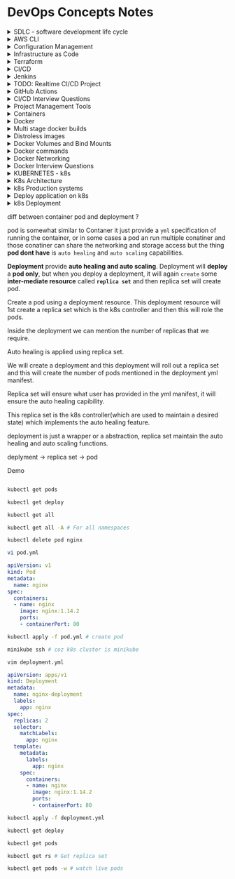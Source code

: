 # DevOps Concepts Notes

<details>
  <summary>SDLC - software development life cycle</summary>

- software development life cycle.

- It is a process used by the software industry.

- It is a set of standards followed in the software industry to design, develop, and test.

- The end goal is to deliver a high-quality product.

- For developing any new feature in the organisation, we follow some steps, which are:

- **_Planing, Defiing, Desiging, Building, Testing, Deploying, and Planning_** _Cycle structure_

- **Planning + Requirements Gathering**
- Most Important
- Plan for the new features, whether they are required or not. 
- Requirements: Gather the requirements about the project use case.
- Suppose you are working to add a new category to the shop, so in plaining, you will decide if it is required or not, and in requirements, you will decide what is the best suit for that category.

- **Defining + Desigining**
- Defining -> Here, you clearly define the requirements in terms of documents. 
- Documents are the software requirements specification documents, which include all the data as part of the planning phase.
- Designing: very critical phase, here we do high-level design (HLD) and low-level design (LLD).

- **Building, Testing, and Deployment** (Devops-centric)


- **Building** _Developers_
- Developing: code writing After code is done, it is stored in a central repository.


- **Testing** QA Engenniers
- The codes that were written by the developer are tested here. The application that is stored in the git repo is taken and deployed on a server. Then the QA team takes care of testing the software.

- **Deployment**
In this phase, we promote the application to production.
</details>

<details>
<summary>AWS CLI</summary>

1) **Using cmd**
    - `ssh -i path/to/private/key hostname@ipaddress`

2) **aws cli**
    - Install aws cli
    - create aws access  key
    - `aws version` -> check aws 
    - `aws configure`
    - `aws s3 ls` -> list s3 buckets
    - `aws ec2 describe-instances` -> list ec2 
    - https://gist.github.com/mda590/679aba60ca03699d5b12a32314debdc0 -> python boto3
    - 



</details>

<details>
<summary>Configuration Management</summary>

What is Configuration Management ?

it is the way how the devops enginners manages the configurations of the server or infrastructure.

**Puppet vs Anisble**

Puppet is a pull mechanism model. 

Pupet uses master slave arch.. 

In Pupet agent configuration is needed.

Anisble is a `push`(developer writes the ansible scripts  in one place, and push the configuratons to 10 ec2 instnces.so just he has to execute the anisble playbook and the configuration is updated in the push mechenism  ) mechanism model. 

Ansible uses `agent less model`. You can just put the names of ther server in a file called as `inventory file`(stores ip address of target servers), and just have the passwordless authentication enabled.

Anisble is `preety simple`. Ansible uses YAML as configuration language.

You can write your own anible module as anible is written in python.

Anisble not good with windows, debugging and performance.

Ansible as `anisble galaxy` where users can share module. 


**Ansible**

<details>

<summary>Interview Questions</summary>

[Questions](https://www.youtube.com/watch?v=j5PgN0J3d7M)

1) What is Configuration Management
> Configuration Management is a method or process of managing your software, syste m or hardware. To manage multiple servers with single tool.

2) Do you think ansible is better> If yes, why ?
> Ansible is agentless. It is packed by vast community. Is uses simple protocols such as ssh and winrm. It uses YML for writing the file.

3) Can you write an ansible playbook to install and https service and get it running ?
> Yes

4) How ansible helped your organization?
> say one practical example. 

5) What is Ansible Dynamic Inventory ?
> Ansible keeps looking at your aws account for newly added virtual machines and ansible will auto-configure those vertual machines using the concept of Dynamic Inventory. 

6) What is Ansible Tower and have you use it ? if yes, why ?
> Ansible Tower is premium version of ansible.

7) How do you manage the RBAC of users for Ansible Tower ? 
> RBAC -> Role Based Ansible Control. Manage groups in ansible tower. Managing access to ansible tower.

8) What is Ansible Galaxy command and why it is used for ?
> Ansible Galaxy creates bunch of folders using this files and folders you can structure your ansible playbooks

9) Can you explain me structure of Ansible playbook using roles?
> ansible has a standard structure. we can use ansible-galaxy command to create the structure. 

> Role -> 

10) What are handlers in Ansible and why are they used ?
> They are similar to normal task in ansible. They only run when a task contains a notify directive. Conditional task. This tasks only run after some notifications.

11) I would like to run a specific set of tasks only on windows vms and not Linux vms is it possible ?
> you can use tags. you can also find the environment variable and you can use conditional bases running of task.

12) Does ansible support parallel execution of tasks ?
> ansible does parallel execution, if there ar 5 tasks it executes task 1 on all the configured servers then it runs task by task in serial way.

13) What protocol does ansible use to connect to windows vms ?
> `winrm` to connect to windows and `ssh` for linux

14) Can you place them in the order od precedence ?
> playbook group_vars, role vars and extra vars

15) How do you handle secrets in Ansible ?
> you can configure vault.  


16) Can we use ansible for IaC ? If yes, can you compare it with any other IaC toos like Terraform ?
> Yes, ansible is configuration management tool it might some of the things like creating ec2 instance or something like that but it is used for configuration management

17) Can you talk about a ansible playbook that you write and how it helped your company ?
> Explain your thoughts

18) What do you think that ansible can improve ?
> In debugging, windows support can be improved, can support more ides, develop more plugins.


</details>

Ansible files are call as `playbooks`

singline line commands ~~ ls is called `adhoc commands`



<details>
<summary>Commands</summary>

[MODULES LINKS](https://docs.ansible.com/ansible/2.9/modules/)

```bash
vim inventory

x.x.x.x

```

_GROUPING_

```bash
vim inventory
[dbserver]
x.x.x.x
x.x.x.x

[webservers]
x.x.x.x
x.x.x.x

```

_COMMANDS_

```bash

ansible --version

ansible -i[location of inventory file] inventory all -m[module] "shell" -a[command to execute] "touch devopsclass" # Adhoc command

# group bases
ansible -i inventory webservers -m[module] "shell" -a[command to execute] "touch devopsclass" # Adhoc command

```

**Ansible playbook**

```bash

vim first-playbook.yml

--- 
- name: Install and Start nginx #name of the playbook
  hosts: all # on which server to execute
  become: root # Ececute this playbook as a root user

  tasks:
    - name: Install nginx # Task name
      apt:
        name: nginx
        state: present
      # ~~ shell: apt install nginx 

    - name: Start nginx
      # shell: systemctl start nginx
      service:
        name: nginx
        start: started  

ansible-playbook -vvv -i inventory first-playbook.yml

```

ansible -> to run ansible adhoc commands

ansible-playbook -> to run ansible playbbo

ansible roles -> efficient way of writing ansible playbooks that will improve effencency to write complex playbook.

```bash
# configure kubernetes

mkdir second-playbook
cd second-playbook

ansible-galaxy role init kubernetes

# Using this ansible creates bunch of folder using this files and folders you can structure your ansible playbooks

# meta -> write metatdata
# defaults -> store varibles
# tasks -> 
# vars 
# test
# handlers -> handling some kind of exceptions


```

</details>
</details>

<details>
<summary>Infrastructure as Code</summary>

**Problem ?**

IaC is a concept using which we can automate our infrasturcture.

**API as code ?**

api as code is a concept using which you can automate any provider weather its aws, azure anything using their apis. 

**Terraform**

Teraaform is a concept which is used to sove all of these problems, also works on the same concept of IaC, but terraform as advance capabilities called API as Code.

where insted of you writing all of these, terraform says that just learn one language i.e terraform that will take care of talking to all of those cloud providers using the concept of API as Code.

</details>

<details>
<summary>Terraform</summary>

What tf basically does is, you configure  tf provider and tf will talk to the target api.

target api ?

> suppose, you have set tf provider as aws so what tf will understand is, what ever the user has writeen(configuration files) , tf will convert this config files into that api that aws will understand.

- Templating language is the same.

- Track Infrastructure

- Automate changes

- Collaborate

- Standardize Configurations -> standardizing the way of writing.

### tf lifecycle

- Write config file -> Define infrastructure in configuration files

- Plan -> Review the changes `support dry run`

- Apply

- Destroy


**commands**
 
requirement aws cli

 ```bash
 
 terraform init # Initilize 
 # will initilize the tf 

 terraform plan # Dry run

 terraform apply # 

 terraform destroy # 



```

**starter file**

```terraform

# create ec2 instance

vim main.ts


# tf blocks
terraform {

  # Provider details
  required_providers {
    aws = {
      source  = "hashicorp/aws"
      version = "~> 4.16"
    }
  }

  # required version of tf cli
  required_version = ">= 1.2.0"
}

# option - region
provider "aws" {
  region  = "us-west-2"
}

# resources that we want
resource "aws_instance" "app_server" {
  ami           = "ami-830c94e3"
  instance_type = "t2.micro"

  tags = {
    Name = "Terraform_Demo"
  }
}


```

#### using the state file tf will track all the changes `*.tfstate`

tf uses state file to track everything that it has created

you should `store` your state file `remotely`.

not on you `local` machine

its not good idea to store the state file in  `source control`

store state file in remote storage services

Isolate and organize the state files to reduce the blast radius 

Ideal tf structure
![tf](https://imgur.com/rL1oLMA.png)

[repo todo](https://github.com/iam-veeramalla/write_your_first_terraform_project/)


#### Modules

- existing modules

- write your own modules

#### Problems

1) state file is single source of truth

2) manual changes to the cloud provider cannot be identified and auto-coorected.

3) Not a GitOps frendly tool. Don't play well with flux or argo

4) can become very complex and difficult to manage.

5) Trying to position as a configuration management tool as well.


</details>

<details>
<summary>CI/CD</summary>

What is CI/CD?

It is basically two steps.

1) Continuous Interation: It is a process where you integrate a set of tools or processes that you follow before delivering your project to the customer.

2) Continuous Delivery: where you deploy your applications,

eg

the process and steps of testing, monitoring, and all that are to be automated under this.

Some of the steps before delivering the product to the end user

1) unit test -> testing code block, function wise
2) static code analysis: avoid memory leaks and waste of memory. syntax check, well formatted, indentation
3) Code quality and vulnerability testing
4) Automation testing (end-to-end testing) > functional testing Check if one change does not affect others. Verify in an end-to-end manner.
5) Reporting ->
6) Deploy

These steps all take a lot of time.

We need a vcs (version control system) (Github, Gitbucket, and GitLab) to maintain the versioning of the code.

When the moderator pushes the code to VCS from there, your cicd will take care.

1)

![v1](https://imgur.com/WY8umpU.png)


When the programmer commits the code to, say, github, we will setup a CICD tool, e.g., Jenkins, in our organisation, and what we will tell Jenkins is to always watch the repo, and when ever there is a merge request, push request, or new commit on a specific branch, just tell me, and what Jenkins will do is, after listing the event, run a set of actions.
and after that, Jenkins will run all that as part of testing.

Jenkis will act as an orchentrator, a pipeline, As part of these pipelines, Jenkins will automate and orchestrate a lot of tools.

Jenkins is called the orchestrator, which will facilitate all of the tools using the Jenkins pipeline.


2) 

![v2](https://imgur.com/sbSS1W8.png)

jenkins can also promote the applications to different stages.


</details>


<details>
<summary>Jenkins</summary>

### Install

Pre-Requisites:

- Java (JDK)

**Run the below commands to install Java and Jenkins**

Install Java

```bash

sudo apt update
sudo apt install openjdk-11-jre

```

Now, you can proceed with installing Jenkins

```bash

curl -fsSL https://pkg.jenkins.io/debian/jenkins.io-2023.key | sudo tee \
  /usr/share/keyrings/jenkins-keyring.asc > /dev/null
echo deb [signed-by=/usr/share/keyrings/jenkins-keyring.asc] \
  https://pkg.jenkins.io/debian binary/ | sudo tee \
  /etc/apt/sources.list.d/jenkins.list > /dev/null
sudo apt-get update
sudo apt-get install jenkins

```

allow inbound rules

### Docker Slave Configuration

Run the below command to Install Docker

```
sudo apt update
sudo apt install docker.io
```

#### Grant Jenkins user and Ubuntu user permission to docker deamon.


```bash
sudo su - 
usermod -aG docker jenkins
usermod -aG docker ubuntu
systemctl restart docker
```

Once you are done with the above steps, it is better to restart Jenkins.

```bash
http://<ec2-instance-public-ip>:8080/restart
```

The docker agent configuration is now successful.

## Install the Docker Pipeline plugin in Jenkins:

   - Log in to Jenkins.
   - Go to Manage Jenkins > Manage Plugins.
   - In the Available tab, search for "Docker Pipeline".
   - Select the plugin and click the Install button.
   - Restart Jenkins after the plugin is installed.
   
<img width="1392" alt="Screenshot 2023-02-01 at 12 17 02 PM" src="https://user-images.githubusercontent.com/43399466/215973898-7c366525-15db-4876-bd71-49522ecb267d.png">

Wait for the Jenkins to be restarted.


### Jenkinsfile

using the pipeline one which uses groove syntax and you can easily generate the goovy code using jenkins groovi generator 

simple jenkins file

```groovy
pipeline {
  agent {
    docker { image 'node:16-alpine' }
  }
  stages {
    stage('Test') {
      steps {
        sh 'node --version'
      }
    }
  }
}

```

#### Jenkins interview 

1) CICD Process

[Doc](https://www.jenkins.io/doc/book/pipeline/)

![Pipeline ](https://www.jenkins.io/doc/book/resources/pipeline/realworld-pipeline-flow.png)

2) How do you handle issues in the worker node

    login to the worker node try to undertsand the problem, look into health, but this would not happen if we use docker.

3) How jenkins pipeline can be Trigered ?

  Most efficinet way is to use webhooks. Insted of jenkins watching the repo, git will send the notification to jenkins.

4) 

</details>


<details>
<summary>TODO: Realtime CI/CD Project</summary>

# Jenkins Pipeline for Java based application using Maven, SonarQube, Argo CD, Helm and Kubernetes

![screenshot](https://user-images.githubusercontent.com/43399466/228301952-abc02ca2-9942-4a67-8293-f76647b6f9d8.png)


Here are the step-by-step details to set up an end-to-end Jenkins pipeline for a Java application using SonarQube, Argo CD, Helm, and Kubernetes:

Prerequisites:

   -  Java application code hosted on a Git repository
   -   Jenkins server
   -  Kubernetes cluster
   -  Helm package manager
   -  Argo CD

Steps:

    1. Install the necessary Jenkins plugins:
       1.1 Git plugin
       1.2 Maven Integration plugin
       1.3 Pipeline plugin
       1.4 Kubernetes Continuous Deploy plugin

    2. Create a new Jenkins pipeline:
       2.1 In Jenkins, create a new pipeline job and configure it with the Git repository URL for the Java application.
       2.2 Add a Jenkinsfile to the Git repository to define the pipeline stages.

    3. Define the pipeline stages:
        Stage 1: Checkout the source code from Git.
        Stage 2: Build the Java application using Maven.
        Stage 3: Run unit tests using JUnit and Mockito.
        Stage 4: Run SonarQube analysis to check the code quality.
        Stage 5: Package the application into a JAR file.
        Stage 6: Deploy the application to a test environment using Helm.
        Stage 7: Run user acceptance tests on the deployed application.
        Stage 8: Promote the application to a production environment using Argo CD.

    4. Configure Jenkins pipeline stages:
        Stage 1: Use the Git plugin to check out the source code from the Git repository.
        Stage 2: Use the Maven Integration plugin to build the Java application.
        Stage 3: Use the JUnit and Mockito plugins to run unit tests.
        Stage 4: Use the SonarQube plugin to analyze the code quality of the Java application.
        Stage 5: Use the Maven Integration plugin to package the application into a JAR file.
        Stage 6: Use the Kubernetes Continuous Deploy plugin to deploy the application to a test environment using Helm.
        Stage 7: Use a testing framework like Selenium to run user acceptance tests on the deployed application.
        Stage 8: Use Argo CD to promote the application to a production environment.

    5. Set up Argo CD:
        Install Argo CD on the Kubernetes cluster.
        Set up a Git repository for Argo CD to track the changes in the Helm charts and Kubernetes manifests.
        Create a Helm chart for the Java application that includes the Kubernetes manifests and Helm values.
        Add the Helm chart to the Git repository that Argo CD is tracking.

    6. Configure Jenkins pipeline to integrate with Argo CD:
       6.1 Add the Argo CD API token to Jenkins credentials.
       6.2 Update the Jenkins pipeline to include the Argo CD deployment stage.

    7. Run the Jenkins pipeline:
       7.1 Trigger the Jenkins pipeline to start the CI/CD process for the Java application.
       7.2 Monitor the pipeline stages and fix any issues that arise.

This end-to-end Jenkins pipeline will automate the entire CI/CD process for a Java application, from code checkout to production deployment, using popular tools like SonarQube, Argo CD, Helm, and Kubernetes.


</details>


<details>
<summary>GitHub Actions</summary>

CI/CD Solution

This is primary focused on github

To create a github action, goto the root of the directory and create 
```bash
mkdir .github/workflows

cd .github/workflows

vim first-actions.yml

name: My First GitHub Actions

on: [push]

jobs:
  build:
    runs-on: ubuntu-latest

    strategy:
      matrix:
        python-version: [3.8, 3.9]

    steps:
    - uses: actions/checkout@v3
    - name: Set up Python
      uses: actions/setup-python@v2
      with:
        python-version: ${{ matrix.python-version }}

    - name: Install dependencies
      run: |
        python -m pip install --upgrade pip
        pip install pytest

    - name: Run tests
      run: |
        cd src
        python -m pytest addition.py

```

# GitHub-Actions-Zero-to-Hero
Repository to kick start your journey with GitHub Actions

## Comparing with Jenkins 

### Advantages of GitHub Actions over Jenkins

- Hosting: Jenkins is self-hosted, meaning it requires its own server to run, while GitHub Actions is hosted by GitHub and runs directly in your GitHub repository.

- User interface: Jenkins has a complex and sophisticated user interface, while GitHub Actions has a more streamlined and user-friendly interface that is better suited for simple to moderate automation tasks.

- Cost: Jenkins can be expensive to run and maintain, especially for organizations with large and complex automation needs. GitHub Actions, on the other hand, is free for open-source projects and has a tiered pricing model for private repositories, making it more accessible to smaller organizations and individual developers.

### Advantages of Jenkins over GitHub Actions

- Integration: Jenkins can integrate with a wide range of tools and services, but GitHub Actions is tightly integrated with the GitHub platform, making it easier to automate tasks related to your GitHub workflow.

In conclusion, Jenkins is better suited for complex and large-scale automation tasks, while GitHub Actions is a more cost-effective and user-friendly solution for simple to moderate automation needs.



</details>


<details>
<summary>CI/CD Interview Questions</summary>


Q: Can you explain the CICD process in your current project ? or Can you talk about any CICD process that you have implemented ?

A: In the current project we use the following tools orchestrated with Jenkins to achieve CICD.
   - Maven, Sonar, AppScan, ArgoCD, and Kubernetes
   
   Coming to the implementation, the entire process takes place in 8 steps
    
    1. Code Commit: Developers commit code changes to a Git repository hosted on GitHub.
    2. Jenkins Build: Jenkins is triggered to build the code using Maven. Maven builds the code and runs unit tests.
    3. Code Analysis: Sonar is used to perform static code analysis to identify any code quality issues, security vulnerabilities, and bugs.
    4. Security Scan: AppScan is used to perform a security scan on the application to identify any security vulnerabilities.
    5. Deploy to Dev Environment: If the build and scans pass, Jenkins deploys the code to a development environment managed by Kubernetes.
    6. Continuous Deployment: ArgoCD is used to manage continuous deployment. ArgoCD watches the Git repository and automatically deploys new changes to the development environment as soon as they are committed.
    7. Promote to Production: When the code is ready for production, it is manually promoted using ArgoCD to the production environment.
    8. Monitoring: The application is monitored for performance and availability using Kubernetes tools and other monitoring tools.
   

Q: What are the different ways to trigger jenkins pipelines ?

A: This can be done in multiple ways,
   To briefly explain about the different options,
   ```
     - Poll SCM: Jenkins can periodically check the repository for changes and automatically build if changes are detected. 
                 This can be configured in the "Build Triggers" section of a job.
                 
     - Build Triggers: Jenkins can be configured to use the Git plugin, which allows you to specify a Git repository and branch to build. 
                 The plugin can be configured to automatically build when changes are pushed to the repository.
                 
     - Webhooks: A webhook can be created in GitHub to notify Jenkins when changes are pushed to the repository. 
                 Jenkins can then automatically build the updated code. This can be set up in the "Build Triggers" section of a job and in the GitHub repository settings.
   ```
Q: How to backup Jenkins ?

A: Backing up Jenkins is a very easy process, there are multiple default and configured files and folders in Jenkins that you might want to backup.
```  
  - Configuration: The `~/.jenkins` folder. You can use a tool like rsync to backup the entire directory to another location.
  
    - Plugins: Backup the plugins installed in Jenkins by copying the plugins directory located in JENKINS_HOME/plugins to another location.
    
    - Jobs: Backup the Jenkins jobs by copying the jobs directory located in JENKINS_HOME/jobs to another location.
    
    - User Content: If you have added any custom content, such as build artifacts, scripts, or job configurations, to the Jenkins environment, make sure to backup those as well.
    
    - Database Backup: If you are using a database to store information such as build results, you will need to backup the database separately. This typically involves using a database backup tool, such as mysqldump for MySQL, to export the data to another location.
```
One can schedule the backups to occur regularly, such as daily or weekly, to ensure that you always have a recent copy of your Jenkins environment available. You can use tools such as cron or Windows Task Scheduler to automate the backup process.

Q: How do you store/secure/handle secrets in Jenkins ?

A: Again, there are multiple ways to achieve this, 
   Let me give you a brief explanation of all the posible options.
```  
   - Credentials Plugin: Jenkins provides a credentials plugin that can be used to store secrets such as passwords, API keys, and certificates. The secrets are encrypted and stored securely within Jenkins, and can be easily retrieved in build scripts or used in other plugins.
   
   - Environment Variables: Secrets can be stored as environment variables in Jenkins and referenced in build scripts. However, this method is less secure because environment variables are visible in the build logs.
   
   - Hashicorp Vault: Jenkins can be integrated with Hashicorp Vault, which is a secure secrets management tool. Vault can be used to store and manage sensitive information, and Jenkins can retrieve the secrets as needed for builds.
   
   - Third-party Secret Management Tools: Jenkins can also be integrated with third-party secret management tools such as AWS Secrets Manager, Google Cloud Key Management Service, and Azure Key Vault.
```

Q: What is latest version of Jenkins or which version of Jenkins are you using ?

A: This is a very simple question interviewers ask to understand if you are actually using Jenkins day-to-day, so always be prepared for this.

Q: What is shared modules in Jenkins ?

A: Shared modules in Jenkins refer to a collection of reusable code and resources that can be shared across multiple Jenkins jobs. This allows for easier maintenance, reduced duplication, and improved consistency across multiple build processes.
   For example, shared modules can be used in cases like:
```
        - Libraries: Custom Java libraries, shell scripts, and other resources that can be reused across multiple jobs.
        
        - Jenkinsfile: A shared Jenkinsfile can be used to define the build process for multiple jobs, reducing duplication and making it easier to manage the build process for multiple projects.
        
        - Plugins: Common plugins can be installed once as a shared module and reused across multiple jobs, reducing the overhead of managing plugins on individual jobs.
        
        - Global Variables: Shared global variables can be defined and used across multiple jobs, making it easier to manage common build parameters such as version numbers, artifact repositories, and environment variables.
```

Q: can you use Jenkins to build applications with multiple programming languages using different agents in different stages ?

A: Yes, Jenkins can be used to build applications with multiple programming languages by using different build agents in different stages of the build process.

Jenkins supports multiple build agents, which can be used to run build jobs on different platforms and with different configurations. By using different agents in different stages of the build process, you can build applications with multiple programming languages and ensure that the appropriate tools and libraries are available for each language.

For example, you can use one agent for compiling Java code and another agent for building a Node.js application. The agents can be configured to use different operating systems, different versions of programming languages, and different libraries and tools.

Jenkins also provides a wide range of plugins that can be used to support multiple programming languages and build tools, making it easy to integrate different parts of the build process and manage the dependencies required for each stage.

Overall, Jenkins is a flexible and powerful tool that can be used to build applications with multiple programming languages and support different stages of the build process.

Q: How to setup auto-scaling group for Jenkins in AWS ?

A: Here is a high-level overview of how to set up an autoscaling group for Jenkins in Amazon Web Services (AWS):
```
    - Launch EC2 instances: Create an Amazon Elastic Compute Cloud (EC2) instance with the desired configuration and install Jenkins on it. This instance will be used as the base image for the autoscaling group.
    
    - Create Launch Configuration: Create a launch configuration in AWS Auto Scaling that specifies the EC2 instance type, the base image (created in step 1), and any additional configuration settings such as storage, security groups, and key pairs.
    
    - Create Autoscaling Group: Create an autoscaling group in AWS Auto Scaling and specify the launch configuration created in step 2. Also, specify the desired number of instances, the minimum number of instances, and the maximum number of instances for the autoscaling group.
    
    - Configure Scaling Policy: Configure a scaling policy for the autoscaling group to determine when new instances should be added or removed from the group. This can be based on the average CPU utilization of the instances or other performance metrics.
    
    - Load Balancer: Create a load balancer in Amazon Elastic Load Balancer (ELB) and configure it to forward traffic to the autoscaling group.
    
    - Connect to Jenkins: Connect to the Jenkins instance using the load balancer endpoint or the public IP address of one of the instances in the autoscaling group.
    
    - Monitoring: Monitor the instances in the autoscaling group using Amazon CloudWatch to ensure that they are healthy and that the autoscaling policy is functioning as expected.

 By using an autoscaling group for Jenkins, you can ensure that you have the appropriate number of instances available to handle the load on your build processes, and that new instances can be added or removed automatically as needed. This helps to ensure the reliability and scalability of your Jenkins environment.
```

Q: How to add a new worker node in Jenkins ?

A: Log into the Jenkins master and navigate to Manage Jenkins > Manage Nodes > New Node. Enter a name for the new node and select Permanent Agent. Configure SSH and click on Launch.

Q: How to add a new plugin in Jenkins ?

A: Using the CLI, 
   `java -jar jenkins-cli.jar install-plugin <PLUGIN_NAME>`
  
  Using the UI,

   1. Click on the "Manage Jenkins" link in the left-side menu.
   2. Click on the "Manage Plugins" link.

Q: What is JNLP and why is it used in Jenkins ?

A: In Jenkins, JNLP is used to allow agents (also known as "slave nodes") to be launched and managed remotely by the Jenkins master instance. This allows Jenkins to distribute build tasks to multiple agents, providing scalability and improving performance.

   When a Jenkins agent is launched using JNLP, it connects to the Jenkins master and receives build tasks, which it then executes. The results of the build are then sent back to the master and displayed in the Jenkins user interface.

Q: What are some of the common plugins that you use in Jenkins ?

A: Be prepared for answer, you need to have atleast 3-4 on top of your head, so that interview feels you use jenkins on a day-to-day basis.


</details>

<details>
<summary>Project Management Tools</summary>


**Agile**

The Agile methodology is a project management approach that involves breaking the project into phases and emphasizes continuous collaboration and improvement. Teams follow a cycle of planning, executing, and evaluating.

![img](https://www.nvisia.com/hubfs/agile-methodology-chicago.png)


**JIRA**

Platform that implements agile or project management.

Used to track projects.

**Confluence** && **SharePoint**

A knowledge sharing platform.

Just like, jira every project can create their own pages, or projects inside confluence and they can start working it.

Documentation sharing platform.

**servicenow**

monitoring system can be easily integrated with the service now apis. where your monitoring system directly talks to the servicenow api and it creates the incidents on its own and it assigns the tickets.

Incident Management -> Tracking incidents 

Change Management -> ***


**Read the Docs**

open source version of Confluence && SharePoint.

Good Integration with Github

</details>


<details>
<summary> Containers </summary>

Advancement to virtual machines.

Containers are light weight in nature as they do not have **a complete OS** 

have a minimal OS or a base image .

A container is a package or a bundle which is the combination of application + application libraries  + system dependencies.

and rest other will be used from the host machine.

**Whay docker is popular ?**

to create a conatiner what docker has done is, just simple write a docker file, and you cans ubmit this to docker engine using some docker command and this docker engine will convert this dockerfile into and image and again using some docker command you can convert this docker image into docker comtainer. 

Docker Lifecyele

1. Write a dockerfile
2. Execute a dockerfile, and create a image
3. Execute the image and create a container.

Docker is dependent on docker engine which is a single point of faiure (spof) means when the docker engine is down all the docker container will be down too.

so, to avoid this spof, creating lot of layers, and other challenges [Buildah](https://buildah.io/) can workaround with this.


</details>


<details>
<summary>Docker</summary>


## What is a container ?

A container is a standard unit of software that packages up code and all its dependencies so the application runs quickly and reliably from one computing environment to another. A Docker container image is a lightweight, standalone, executable package of software that includes everything needed to run an application: code, runtime, system tools, system libraries and settings.

Ok, let me make it easy !!!

A container is a bundle of Application, Application libraries required to run your application and the minimum system dependencies.

![Screenshot 2023-02-07 at 7 18 10 PM](https://user-images.githubusercontent.com/43399466/217262726-7cabcb5b-074d-45cc-950e-84f7119e7162.png)



## Containers vs Virtual Machine 

Containers and virtual machines are both technologies used to isolate applications and their dependencies, but they have some key differences:

    1. Resource Utilization: Containers share the host operating system kernel, making them lighter and faster than VMs. VMs have a full-fledged OS and hypervisor, making them more resource-intensive.

    2. Portability: Containers are designed to be portable and can run on any system with a compatible host operating system. VMs are less portable as they need a compatible hypervisor to run.

    3. Security: VMs provide a higher level of security as each VM has its own operating system and can be isolated from the host and other VMs. Containers provide less isolation, as they share the host operating system.

   4.  Management: Managing containers is typically easier than managing VMs, as containers are designed to be lightweight and fast-moving.



## Why are containers light weight ?

Containers are lightweight because they use a technology called containerization, which allows them to share the host operating system's kernel and libraries, while still providing isolation for the application and its dependencies. This results in a smaller footprint compared to traditional virtual machines, as the containers do not need to include a full operating system. Additionally, Docker containers are designed to be minimal, only including what is necessary for the application to run, further reducing their size.

Let's try to understand this with an example:

Below is the screenshot of official ubuntu base image which you can use for your container. It's just ~ 22 MB, isn't it very small ? on a contrary if you look at official ubuntu VM image it will be close to ~ 2.3 GB. So the container base image is almost 100 times less than VM image.

![Screenshot 2023-02-08 at 3 12 38 PM](https://user-images.githubusercontent.com/43399466/217493284-85411ae0-b283-4475-9729-6b082e35fc7d.png)


To provide a better picture of files and folders that containers base images have and files and folders that containers use from host operating system (not 100 percent accurate -> varies from base image to base image). Refer below.



### Files and Folders in containers base images

```
    /bin: contains binary executable files, such as the ls, cp, and ps commands.

    /sbin: contains system binary executable files, such as the init and shutdown commands.

    /etc: contains configuration files for various system services.

    /lib: contains library files that are used by the binary executables.

    /usr: contains user-related files and utilities, such as applications, libraries, and documentation.

    /var: contains variable data, such as log files, spool files, and temporary files.

    /root: is the home directory of the root user.
```



### Files and Folders that containers use from host operating system

```
    The host's file system: Docker containers can access the host file system using bind mounts, which allow the container to read and write files in the host file system.

    Networking stack: The host's networking stack is used to provide network connectivity to the container. Docker containers can be connected to the host's network directly or through a virtual network.

    System calls: The host's kernel handles system calls from the container, which is how the container accesses the host's resources, such as CPU, memory, and I/O.

    Namespaces: Docker containers use Linux namespaces to create isolated environments for the container's processes. Namespaces provide isolation for resources such as the file system, process ID, and network.

    Control groups (cgroups): Docker containers use cgroups to limit and control the amount of resources, such as CPU, memory, and I/O, that a container can access.
    
```

It's important to note that while a container uses resources from the host operating system, it is still isolated from the host and other containers, so changes to the container do not affect the host or other containers.

**Note:** There are multiple ways to reduce your VM image size as well, but I am just talking about the default for easy comparision and understanding.

so, in a nutshell, container base images are typically smaller compared to VM images because they are designed to be minimalist and only contain the necessary components for running a specific application or service. VMs, on the other hand, emulate an entire operating system, including all its libraries, utilities, and system files, resulting in a much larger size. 

I hope it is now very clear why containers are light weight in nature.



## Docker


### What is Docker ?

Docker is a containerization platform that provides easy way to containerize your applications, which means, using Docker you can build container images, run the images to create containers and also push these containers to container regestries such as DockerHub, Quay.io and so on.

In simple words, you can understand as `containerization is a concept or technology` and `Docker Implements Containerization`.


### Docker Architecture ?

![image](https://user-images.githubusercontent.com/43399466/217507877-212d3a60-143a-4a1d-ab79-4bb615cb4622.png)

The above picture, clearly indicates that Docker Deamon is brain of Docker. If Docker Deamon is killed, stops working for some reasons, Docker is brain dead :p (sarcasm intended).

### Docker LifeCycle 

We can use the above Image as reference to understand the lifecycle of Docker.

There are three important things,

1. docker build -> builds docker images from Dockerfile
2. docker run   -> runs container from docker images
3. docker push  -> push the container image to public/private regestries to share the docker images.

![Screenshot 2023-02-08 at 4 32 13 PM](https://user-images.githubusercontent.com/43399466/217511949-81f897b2-70ee-41d1-b229-38d0572c54c7.png)



### Understanding the terminology (Inspired from Docker Docs)


#### Docker daemon

The Docker daemon (dockerd) listens for Docker API requests and manages Docker objects such as images, containers, networks, and volumes. A daemon can also communicate with other daemons to manage Docker services.


#### Docker client

The Docker client (docker) is the primary way that many Docker users interact with Docker. When you use commands such as docker run, the client sends these commands to dockerd, which carries them out. The docker command uses the Docker API. The Docker client can communicate with more than one daemon.


#### Docker Desktop

Docker Desktop is an easy-to-install application for your Mac, Windows or Linux environment that enables you to build and share containerized applications and microservices. Docker Desktop includes the Docker daemon (dockerd), the Docker client (docker), Docker Compose, Docker Content Trust, Kubernetes, and Credential Helper. For more information, see Docker Desktop.


#### Docker registries

A Docker registry stores Docker images. Docker Hub is a public registry that anyone can use, and Docker is configured to look for images on Docker Hub by default. You can even run your own private registry.

When you use the docker pull or docker run commands, the required images are pulled from your configured registry. When you use the docker push command, your image is pushed to your configured registry.
Docker objects

When you use Docker, you are creating and using images, containers, networks, volumes, plugins, and other objects. This section is a brief overview of some of those objects.


#### Dockerfile

Dockerfile is a file where you provide the steps to build your Docker Image. 


#### Images

An image is a read-only template with instructions for creating a Docker container. Often, an image is based on another image, with some additional customization. For example, you may build an image which is based on the ubuntu image, but installs the Apache web server and your application, as well as the configuration details needed to make your application run.

You might create your own images or you might only use those created by others and published in a registry. To build your own image, you create a Dockerfile with a simple syntax for defining the steps needed to create the image and run it. Each instruction in a Dockerfile creates a layer in the image. When you change the Dockerfile and rebuild the image, only those layers which have changed are rebuilt. This is part of what makes images so lightweight, small, and fast, when compared to other virtualization technologies.



## INSTALL DOCKER

A very detailed instructions to install Docker are provide in the below link

https://docs.docker.com/get-docker/

For Demo, 

You can create an Ubuntu EC2 Instance on AWS and run the below commands to install docker.

```
sudo apt update
sudo apt install docker.io -y
```


### Start Docker and Grant Access

A very common mistake that many beginners do is, After they install docker using the sudo access, they miss the step to Start the Docker daemon and grant acess to the user they want to use to interact with docker and run docker commands.

Always ensure the docker daemon is up and running.

A easy way to verify your Docker installation is by running the below command

```
docker run hello-world
```

If the output says:

```
docker: Got permission denied while trying to connect to the Docker daemon socket at unix:///var/run/docker.sock: Post "http://%2Fvar%2Frun%2Fdocker.sock/v1.24/containers/create": dial unix /var/run/docker.sock: connect: permission denied.
See 'docker run --help'.
```

This can mean two things, 
1. Docker deamon is not running.
2. Your user does not have access to run docker commands.


### Start Docker daemon

You use the below command to verify if the docker daemon is actually started and Active

```
sudo systemctl status docker
```

If you notice that the docker daemon is not running, you can start the daemon using the below command

```
sudo systemctl start docker
```


### Grant Access to your user to run docker commands

To grant access to your user to run the docker command, you should add the user to the Docker Linux group. Docker group is create by default when docker is installed.

```
sudo usermod -aG docker ubuntu
```

In the above command `ubuntu` is the name of the user, you can change the username appropriately.

**NOTE:** : You need to logout and login back for the changes to be reflected.


### Docker is Installed, up and running 🥳🥳

Use the same command again, to verify that docker is up and running.

```
docker run hello-world
```

Output should look like:

```
....
....
Hello from Docker!
This message shows that your installation appears to be working correctly.
...
...
```


## Great Job, Now start with the examples folder to write your first Dockerfile and move to the next examples. Happy Learning :)

### Clone this repository and move to example folder

```
git clone https://github.com/iam-veeramalla/Docker-Zero-to-Hero
cd  examples
```

### Login to Docker [Create an account with https://hub.docker.com/]

```
docker login
```

```
Login with your Docker ID to push and pull images from Docker Hub. If you don't have a Docker ID, head over to https://hub.docker.com to create one.
Username: abhishekf5
Password:
WARNING! Your password will be stored unencrypted in /home/ubuntu/.docker/config.json.
Configure a credential helper to remove this warning. See
https://docs.docker.com/engine/reference/commandline/login/#credentials-store

Login Succeeded
```

### Build your first Docker Image

You need to change the username accoringly in the below command

```
docker build -t abhishekf5/my-first-docker-image:latest .
```

Output of the above command

```
    Sending build context to Docker daemon  992.8kB
    Step 1/6 : FROM ubuntu:latest
    latest: Pulling from library/ubuntu
    677076032cca: Pull complete
    Digest: sha256:9a0bdde4188b896a372804be2384015e90e3f84906b750c1a53539b585fbbe7f
    Status: Downloaded newer image for ubuntu:latest
     ---> 58db3edaf2be
    Step 2/6 : WORKDIR /app
     ---> Running in 630f5e4db7d3
    Removing intermediate container 630f5e4db7d3
     ---> 6b1d9f654263
    Step 3/6 : COPY . /app
     ---> 984edffabc23
    Step 4/6 : RUN apt-get update && apt-get install -y python3 python3-pip
     ---> Running in a558acdc9b03
    Step 5/6 : ENV NAME World
     ---> Running in 733207001f2e
    Removing intermediate container 733207001f2e
     ---> 94128cf6be21
    Step 6/6 : CMD ["python3", "app.py"]
     ---> Running in 5d60ad3a59ff
    Removing intermediate container 5d60ad3a59ff
     ---> 960d37536dcd
    Successfully built 960d37536dcd
    Successfully tagged abhishekf5/my-first-docker-image:latest
```

### Verify Docker Image is created

```
docker images
```

Output 

```
REPOSITORY                         TAG       IMAGE ID       CREATED          SIZE
abhishekf5/my-first-docker-image   latest    960d37536dcd   26 seconds ago   467MB
ubuntu                             latest    58db3edaf2be   13 days ago      77.8MB
hello-world                        latest    feb5d9fea6a5   16 months ago    13.3kB
```

### Run your First Docker Container

```
docker run -it abhishekf5/my-first-docker-image
```

Output

```
Hello World
```

### Push the Image to DockerHub and share it with the world

```
docker push abhishekf5/my-first-docker-image
```

Output

```
Using default tag: latest
The push refers to repository [docker.io/abhishekf5/my-first-docker-image]
896818320e80: Pushed
b8088c305a52: Pushed
69dd4ccec1a0: Pushed
c5ff2d88f679: Mounted from library/ubuntu
latest: digest: sha256:6e49841ad9e720a7baedcd41f9b666fcd7b583151d0763fe78101bb8221b1d88 size: 1157
```

</details>




<details>
  <summary>Multi stage docker builds</summary>

#### Multi stage docker builds
- Split docker file into two parts or multiple parts

Suppose you are writing a calculator and you are using ubuntu as a base images so for python we only need python interepeter

![Simple multi stage eg](https://imgur.com/FTwOGgb.png)
![Multi stage eg](https://imgur.com/IfqKkwc.png)


### Without multistage

**file: Dockerfile**

```Dockerfile
###########################################
# BASE IMAGE
###########################################

FROM ubuntu AS build

RUN apt-get update && apt-get install -y golang-go

ENV GO111MODULE=off

COPY . .

RUN CGO_ENABLED=0 go build -o /app .

ENTRYPOINT ["/app"]
```

### With multistage

```Dockerfile
###########################################
# BASE IMAGE
###########################################

FROM ubuntu AS build

RUN apt-get update && apt-get install -y golang-go

ENV GO111MODULE=off

COPY . .

RUN CGO_ENABLED=0 go build -o /app .

############################################
# HERE STARTS THE MAGIC OF MULTI STAGE BUILD
############################################

FROM scratch

# Copy the compiled binary from the build stage
COPY --from=build /app /app

# Set the entrypoint for the container to run the binary
ENTRYPOINT ["/app"]
```

#### React Project

```Dockerfile

# build environment
FROM node:12.2.0-alpine as build
WORKDIR /app

ENV PATH /app/node_modules/.bin:$PATH
COPY package.json /app/package.json
RUN npm install --silent
RUN npm config set unsafe-perm true #https://stackoverflow.com/questions/52196518/could-not-get-uid-gid-when-building-node-docker
RUN npm install react-scripts@3.0.1 -g --silent
COPY . /app
RUN npm run build

# production environment
FROM nginx:1.16.0-alpine
COPY --from=build /app/build /usr/share/nginx/html
EXPOSE 80
CMD ["nginx", "-g", "daemon off;"]

```

</details>

<details>

<summary>Distroless images</summary>

#### Distroless images

- Basically a very minimilistic image, that will hardly have any packages and will only have the runtime envs.
- eg python distroless images
- Reduces images size
- Improves security 

</details>

<details>
<summary> Docker Volumes and Bind Mounts</summary>

###  Docker Volumes and Bind Mounts

#### Why need volumes
1) container did not have any way to read host file and to perfrom writee operations. Cannot keep track of previous logs, if the container fails.
2) when there is connection between backend and frontend backend writes to some file and frontend reads from that file and perform, as like a cron job.
3) Container or app tries to read some file from the host os and it doesnt know how to read that file.

_To tackle this docker came up with 2 concepts **bind mounts** and **volumes**_

#### bind mounts
- Allows us to bind a directory inside the container
- Bind folder in the container with the folder in the host.

    ![bind mounts](https://imgur.com/sxzlXB2.png)

#### Volumes 
- volumes are same as bind mounts but these offer better life cycle.
- Life cycle ? -> using docker cli we can create volume. Like a logical partitioning on the host.
- here, we dont provide the directory details.
- using volume docker will be create a logical disk or it will create a logical volume and this volume will be mounted to the container. 
- we can create volumes in any host, any external storage we can link it with the container volume.
- eg
    - `docker volume ls`
    - `docker volume create scor32k` -> This will create a  logical partition on the host which we can't see
    - `docker volume inspect scor32k` -> To inspect(details about the volume) a volume 
    - `docker volume rm scor32k` -> delete volume scor32k 
    - `docker run -d --mout source=scor32k, target=/app image details `
    

</details>

<details>
<summary>Docker commands</summary>

# Docker Commands

Some of the most commonly used docker commands are 

### docker images

Lists docker images on the host machine.

### docker build

Builds image from Dockerfile.

### docker run

Runs a Docker container. 

There are many arguments which you can pass to this command for example,

`docker run -d` -> Run container in background and print container ID
`docker run -p` -> Port mapping

use `docker run --help` to look into more arguments.

### docker ps

Lists running containers on the host machine.

### docker stop

Stops running container.

### docker start

Starts a stopped container.

### docker rm

Removes a stopped container.

### docker rmi

Removes an image from the host machine.

### docker pull

Downloads an image from the configured registry.

### docker push

Uploads an image to the configured registry.

### docker exec

Run a command in a running container.

### docker network

Manage Docker networks such as creating and removing networks, and connecting containers to networks.

</details>

<details>
<summary>Docker Networking</summary>

Networking allows containers to communiate with each other, and the host system.

If we take an example, we have 2 docker container on the host system suppose `backend` and `frontend` and will have to contact with each other and they need to surely interact with the host system.

#### How a container can talk to the host OS?

1) Container 1 talks to container 2
2) Conatiner 1 has isolation with container 2

Whenever you create a continer, docker creates a virtual **veth** (docker0). without this docker cannot talk to the host. This is called as **Bridge Networking** which is **default** in docker.

![Bridge networking](https://imgur.com/VtNOwO3.png)

1) Bridge Networking as explained above
  
2) Host Networking -> Containers will directly use the network of the host.

Here, when you create a continer, docker will directly bind the your container with the ip address(eth0) of the host.

Both of them are in the same cidr block

This is very problametic in nature.

3) Overlay network -> This is very usefull when you have multiple hosts. 

The problem

When we have 2 docker conatiners with the host which are connected using the bridge network, they will have to share the `docker0 brudge`, which becomres the common path between both the container and host. This is out of the box nature which is not secure. 

How to achieve logical level isolation ?

This can be achieved using the `bridge` networking itself.

Docker allows you to **create custom bridge networks**.

So, in our scenerio 1 container can talk to host with the veth or docker0 and otther container will talk using the custom bridge network.

![Custom bridge network](https://imgur.com/tjv1osR.png)



#### DEMO

```bash

docker inspect container_name # Inspect continer

docker network ls 

docker network create new_name # new bridge netwok witll be created

docker run -d --network=new_name --name secure image_name

# However, you can at any point of time, attach the first container to my_bridge network and enable communication
docker network connect my_bridge web

# Container with the host network
docker run -d --name demo-host --network=host image

docker network rm test

```

</details>


<details>
<summary>Docker Interview Questions</summary>

**1) What is Docker?**

Docker is an open-source containerization platform. It enables developers to package applications into containers.

**2) How are containers different from virtual machines?**

Containers are very light in nature because they don't have a complete OS.

Containers are combinations of `application dependency` and `system library`.

**3) Docker Lifecycle?**

A user would create a Dockerfile with a set of instructions or commands that define a Docker image. e.g., which base image should I choose? what dependencies should be installed for the application to run.

Docker changes act as a set of instructors to build a Docker container. It can be compared to a snapshot in a VM.

**4) What are the different Docker Components ?**

When you install Docker, you have the `client`. Client is the Docker cli.

Using the client, while installing Docker, we install something called `docker deamon` or `docker host`.

Which is responsible for executing the tasks. Daemon is the most important of the components.

We have a Docker registry to store Docker images.

![Docker components](https://imgur.com/7w2j0j4.png)

**5) What is the difference between docker copy and docker add?**

**docker ADD** -> Docker ADD can copy or download the files from a URL.

**docker COPY** -> Docker COPY, which can only copy files from the host system into the container.

**6) What is the difference between CMD"  and Entrypoint in Docker?**

**CMD** -> CLI arguments using the Docker run command will override the arguments specified using the CMD instructions.

**Entrypoint** -> Whereas ENTRYPOINT instructions in the shell form will override additional arguments provided using CLI parameters or even through the CMD commands.

**7) What are the networking types in Docker, and what is the default?**

The default network is Bridge.

You can change the default type and configure one of them.

  1. **Bridge** -> veth0/docker0 network is created using that docker connect with the host. You can create custom bridge network to isolate containers.

  2. **Overlay**: This mode enables communication between containers across multiple Docker host machines, allowing containers to be connected to a single network even when they are running on different hosts.


  3. **Host**: Bind the host network with the container network.

  4. **MacVlan**: This mode allows a container to appear on the network as a physical host rather than as a container.

**8) Can you explain how to isolate networking between the containers?**

You can create your own bridge network using ```docker network create newNetwork```, and then you can build the container with the new network using ```docker run --name d1 --network=newNetwork image```.


**9) What is a multi-stage build in Docker?**

Muilti stage build allows you to build your Docker container in multiple stages, allowing you to copy artefacts from one stage to another.

The major advantage of this is that it builds light-weight continer.

**10) What are distro-less images in Docker?**

Distroless images contain only your application and its runtime dependencies, with a very minimum of OS libraries.

They do not contain package managers, shells, or any other programmes you would expect to find in a standard Linux distribution.

They are very small and light-weight images.

**11) Real-Time Challenges with Docker?**

      1. Docker is a single daemon process. Which is a single point of failure.
      2. The Docker daemon runs as a root user. Which is a security threat. Podman is one such thing that does not have a single point of failure.
      3. **Resource Constraints**.

**12)  What steps would you take to secure the contents?**

     1. Use Distroless or Imags with not too many packages as your final image in a multi-stage build so that there is less chance of CVE or security issues.
     2. Ensure that the networking is configured properly. This is one of the most common reasons for security issues.
     3. Use utilities like SYNC to scan your container images.

</details>

<details>
<summary>KUBERNETES - k8s</summary>

What is the diff between docker and kubernetes

Docker is a **container platform**.

Kubernets is a **container orchestration platform**. 

Container are **Ephermeral** (short living in nature)(can die and revive anytime) in nature.

Problem with docker or containers

1. **Single host**. Nature of the container platform is scoped to single host. 

2. Suppose someone killed one of your container,so application running inside the container will be not accessible. unless another developer or user starts the container it will not start. This behavour is called as **auto healing** 

**Auto healing** -> is a behavour, where without users manual intervention your continer should start by itself. 

3. **Auto Scaling**  -> as soon as the load get increased, *manually* you increase the container count from 1 to 10. or it has to happen automatically.

4. Docker is very minimilistic and simple platform, docker doent support any enterprise level support. Enterprise standards such has having load balancer, firewall, auto scale, healing, api gateways, etc. 

How Kubernetes solves the problem

1. **Single Host** -> By default, kubernetes is a **cluster (Group of nodes)**. K8s are installed in a master node architecture. means, when ever we install  kubernetes we just create one master node and and multiple nodes. If there is one faulty application in the node and which is impacting the other applications, k8s because it has multi node arch immediatly it can put that application/pods in different node. 
   
2. **Auto Scaling** -> k8c has replica sets. Suppose we have increase in traffic we have someting called as `replication.yml` file, and say that increase my replacas from 1 to 10. 

k8s also has **HPA**(Horizontal pod autoscalar) using which you can say when ever there is a load just keep increasing. 
   
3. **Auto healing** -> When ever there is a damage, k8s has to control the damage. k8s controls and fix the damage. 

using the feature of auto-healing, when ever the container is going down, even before the container goes down, k8s will start a new container.
   
1. **Enterprise nature**

</details>


<details>
<summary>K8s Architecture</summary>

Why k8s -> k 8 characters in mid then s

Docker vs Kubernetes

Kubernetes offer 4 fundamental advantages over docker

1. by-default cluster in nature
2. Auto healing
3. Auto scaling
4. multiple enterpirse level support

in Docker the simpleset thing is `container` and in k8s the simplest thing is `pod`.

To run container we must have a **container runtime** called as **dockershim**.

In k8s we create a **Master** and a **worker**.

So, what happens, in k8s we dont directly send the request to the worker but your requests **goes through master**. Your request always goes through something called as **control plane**.

In k8s the smallest level of deployment is **pod**. In Docker we deploy a **container**.

Pod is just a wrapper over a container which has some advance capilities.

When user tries to deploy a pod, similar to container, your pod get deployed, we have component in pods called has `**kubelet**` which is **responsoble for running** the pod. 

In docker we have a docker engine- dokershim in **K8s** we have `kubelet`, which is **reponsible** for **maintaing** this kubernetes pod. It always looks for, if the pod is running or not running using the feature of auto healing it maintaing the  env.

But we need a container runtime to run the containers, so in k8s we have a **container runtime**. The diff is docker is **not** mendatory, in docker we have dockershim but, in k8s we can either use dockershim, containerd, crio these are all compitation to dockershim or anyother container runtime, which implements k8s container interface.  

In docker we have docter0 or we have a default networking in docker i.e bridge networking so in k8s we have `**kube-proxy**` which provides you networking. 

so, till now we talked about 3 

These are the 3 components available in worker node or Data plane.

1. **kube-proxy** -> which provides networking, ip addresses, and also the load balancing. Its uses [ip tables](https://medium.com/skilluped/what-is-iptables-and-how-to-use-it-781818422e52) on the linux machines.
2. **kubelet** -> actually responsible for **creation** of the _pod_ and also responsible for **running** the application. If application is not running, then kubelet informs one of the components in the control plane that something is going wrong
3. container runtime -> which actually runs your container

#### Master component or control plane

why you need control plane or master componenet or master node ?

so for any application/components there are some standards, cluster is one specific standard. 

Now, who will decide, where the pod will be created, in node 1 or node 2 or etc. So, this is one specific instuction, there can be multiple instcrutions and there should be a core component which has to deal with such type of instuctions. Components which act as a core components, take all the requests. 

There has to be a core component which is bascially doing everything in the k8s and that core component is called as **`API server`** and this component is present in your master component. 

**API server** is a component that basically exposes your k8s to the external world. The **hertz** of the k8s is API server

now, suppose user is trying to create a pod, he tries to access the api server and from the api server k8s api server decides that node 1 is free but, to schedule the component in node 1 we have a component called as **`scheduler`** 

**scheduler** -> so scheduler is basically responsibe for  scheduling your pod or scheduling your resources on k8s.

API server decides the information and controller acts on that server.

Now as we have deployed, we need a component that should act as a backup service, act as a backing store for the entire cluster information. In k8s we have `**etcd**`. 

**etcd** -> A key value store and the entire cluster information is stored as objects in etcd. Without etcd we dont have the cluster related information. 

**Controller Manager** 

k8s supports auto scaling, so to support auto scalling k8s has some components, so mange those componnets in k8s we have **controllers** eg **replica set** used for mainting state of the pods. 

Those controllers are managed by **controller manager**.

**Cloud Controller Manager  c-c-m** 

To help understand the cloud providers the user requests such as eks. 

The k8s should understand the arch of eks so k8s has to translate the request from the user to the api request that yout cloud privider undertsands.

This mechenism has to be implemented ccm.

#### summary - Components of k8s

![Components of k8s](https://imgur.com/i0qrMZy.png)

we have k8s divided into 2 parts.

control plane(master node) and data plane(worker node) 

Data plane -> executing the actions.
  1. kube-proxy
  2. container runtime
  3. kubelet

Control plane -> controlling the actions.
  1. API server
  2. etcd
  3. schedular
  4. controller manager
  5. ccm

</details>

<details>
<summary>k8s Production systems</summary>

k8s distros ?

1. Kubernetes
2. openshift
3. Ranchter
4. Tanzo
5. EKS
6. AKS
7. GKE
8. DKE

Diff between k8s and EKS

EKS provide supports and if you use k8s you have to manage on your owns.

How devops enginner manages 100 of clusters on production ?

Using tools such has kops, kubeadm. **kops** is the toll which is most widely used.

**KOPS** Kubernetes Operations.

The life cycle of k8s is managed by kops. This is the most widly used tool for installing k8s.


#### To learn k8s and explore for development envs

1. minikube
2. k3s
3. kind
4. k3d
4. microk8s


</details>

<details>
<summary>Deploy application on k8s</summary>

k8s features

1. k8s is a cluster
2. auto scaling
3. auto healingenterprise level behavour

In k8s the lowest level of deployment is **pod**. In Docker we used to create a container and we deploy that container in k8s we directly cannot deploy the container, in k8s we will use these containers but as a pod.

### What is pod? why we shuld deploy our container as a pod?

A pod is described as a defination of how to run a container. In docker if we want to run a continer we say, `docker run -d -it image -p x:x -v x:x`. In docker we were passing all of these arguments to run the container in command line. where as in k8s we will pass that configuration in `pod.yml` file.

In k8s we have a **wrapper** or a concept that is similar to container but it abstracts the defined commands / arguments in `pod.yml`

A pod is just a wrapper over a container.

In k8s insted of conatiner we deploy a pod, pod can be single container or a multiple container. But instaed of command line args we use `pod.yml`.

### Why pod.yml ?

as k8s is a enterpirse solution it want to bring `declerative capabilities`.

In k8s everything is writeen with yml file.

**A pod can conatin a single continer or a multiple container. If pod container multiple containers k8s provide some advantages.**

If you put group of container in one single pod, then k8s will allo you shared networking, shared resources, this way container a and container b inside a single pod can talk to each other using localhost.

There is a pod and inside that pod we have a container. k8s allocates a **cluster ip address** to the pod and you can access the application inside the pod using **pod cluster ip address**

Ip addresses are generated for the pods not the conatiner. `kube-proxy` will generate the ip address.


### Kubectl

In docker when ever we want to run any command we have docker cli. similarly in k8s we have kubectl.

kubectl is command line for k8s.

#### Using kubectl and kubectl

Install kubectl [follow this](https://kubernetes.io/docs/tasks/tools/install-kubectl-linux/)


#### Using kubectl and minikube

To Install minikube [follow this](https://minikube.sigs.k8s.io/docs/start/)

**commands**

#### How minikube works

It will create a VM first, on top of this this will create a single node kubernetes cluster.



```bash
minikube start #k8s cluster will be started.

kubectl get nodes # 
```

working with pods

You can get the syntax from [here](https://kubernetes.io/docs/concepts/workloads/pods/)

```bash
vim pod.yml

apiVersion: v1 
kind: Pod
metadata:
  name: nginx
spec:
  containers:
  - name: nginx
    image: nginx:1.14.2 
    ports:
    - containerPort: 80

# docker run -d --image nginx:1.14.2 --name nginx -p 80:80

kubectl create -f pod.yml # pod will be created

kubectl get pods # docker ps

kunectl get pods -o wide

minukube ssh # Go inside minikube

```

**[kubectl cheetsheet](https://kubernetes.io/docs/reference/kubectl/cheatsheet/)**

How to add auto scaling, auto healing ?

On top of the pod we have a wrapper called `deployment`. So, we have to use `deployment` to use the features like auto healing and auto scaling. 

In production, you will not deploy pods you will deploy deployments.

**Verify the application**

```bash
kubectl logs nginx

kubectl descibe pod nginx 
```

</details>

<details>
<summary>k8s Deployment</summry>

diff between container pod and deployment ?

pod is somewhat similar to Contaner it just provide a `yml` specification of running the container, or in some cases a pod an run multiple conatiner and those conatiner can share the networking and storage access but the thing **pod dont have** is `auto healing` and `auto scaling` capabilities. 

**Deployment** provide **auto healing and auto scaling**. Deployment will **deploy** a **pod only**, but when you deploy a deployment, it will again `create` some **inter-mediate resource** called **`replica set`** and then replica set will create pod.

Create a pod using a deployment resource. This deployment resource will 1st create a replica set which is the k8s controller and then this will role the pods.

Inside the deployment we can mention the number of replicas that we require.

Auto healing is applied using replica set.

We will create a deployment and this deployment will roll out a replica set and this will create the number of pods mentioned in the deployment yml manifest.

Replica set will ensure what user has provided in the yml manifest, it will ensure the auto healing capibility.

This replica set is the k8s controller(which are used to maintain a desired state) which implements the auto healing feature.

deployment is just a wrapper or a abstraction, replica set maintain the auto healing and auto scaling functions. 

deplyment -> replica set -> pod

Demo

```bash

kubectl get pods

kubectl get deploy

kubectl get all

kubectl get all -A # For all namespaces

kubectl delete pod nginx

vi pod.yml
```

```yml
apiVersion: v1 
kind: Pod
metadata:
  name: nginx
spec:
  containers:
  - name: nginx
    image: nginx:1.14.2 
    ports:
    - containerPort: 80
```

```bash
kubectl apply -f pod.yml # create pod

minikube ssh # coz k8s cluster is minikube

vim deployment.yml
```

```yml
apiVersion: apps/v1
kind: Deployment
metadata:
  name: nginx-deployment
  labels:
    app: nginx
spec:
  replicas: 2
  selector:
    matchLabels:
      app: nginx
  template:
    metadata:
      labels:
        app: nginx
    spec:
      containers:
      - name: nginx
        image: nginx:1.14.2
        ports:
        - containerPort: 80
```

```bash
kubectl apply -f deployment.yml

kubectl get deploy

kubectl get pods

kubectl get rs # Get replica set

kubectl get pods -w # watch live pods
```

</details>
